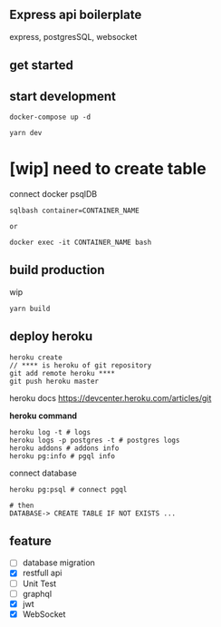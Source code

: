 ## Express api boilerplate

express, postgresSQL, websocket

## get started

## start development

```shell
docker-compose up -d

yarn dev
```

# [wip] need to create table

connect docker psqlDB

```shell
sqlbash container=CONTAINER_NAME

or

docker exec -it CONTAINER_NAME bash
```

## build production

wip

```
yarn build
```

## deploy heroku

```
heroku create
// **** is heroku of git repository
git add remote heroku ****
git push heroku master
```

heroku docs
https://devcenter.heroku.com/articles/git

**heroku command**

```shell
heroku log -t # logs
heroku logs -p postgres -t # postgres logs
heroku addons # addons info
heroku pg:info # pgql info
```

connect database

```shell
heroku pg:psql # connect pgql

# then
DATABASE-> CREATE TABLE IF NOT EXISTS ...
```

## feature

- [ ] database migration
- [x] restfull api
- [ ] Unit Test
- [ ] graphql
- [x] jwt
- [x] WebSocket

